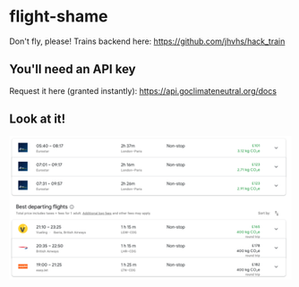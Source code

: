 # flight-shame
Don't fly, please! Trains backend here: https://github.com/jhvhs/hack_train

## You'll need an API key

Request it here (granted instantly): https://api.goclimateneutral.org/docs

## Look at it!

![Screenshot](screenshot.png)

